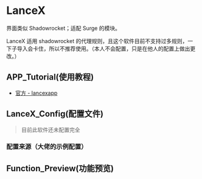 # LanceX

界面类似 Shadowrocket；适配 Surge 的模块。

LanceX 适用 shadowrocket 的代理规则，且这个软件目前不支持过多规则，一下子导入会卡住，所以不推荐使用。（本人不会配置，只是在他人的配置上做出更改。）

## APP_Tutorial(使用教程)
- [官方 - lancexapp](https://shadowboat.app/lancexapp/zh/)

## LanceX_Config(配置文件)
> 目前此软件还未配置完全
### 配置来源（大佬的示例配置）

## Function_Preview(功能预览)





